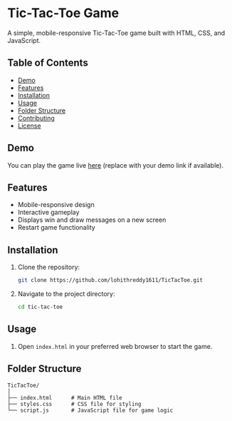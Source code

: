

# Tic-Tac-Toe Game

A simple, mobile-responsive Tic-Tac-Toe game built with HTML, CSS, and JavaScript.

## Table of Contents

- [Demo](#demo)
- [Features](#features)
- [Installation](#installation)
- [Usage](#usage)
- [Folder Structure](#folder-structure)
- [Contributing](#contributing)
- [License](#license)

## Demo

You can play the game live [here](https://tictactoebylohith.tiiny.site/) (replace with your demo link if available).

## Features

- Mobile-responsive design
- Interactive gameplay
- Displays win and draw messages on a new screen
- Restart game functionality

## Installation

1. Clone the repository:
    ```bash
    git clone https://github.com/lohithreddy1611/TicTacToe.git
    ```

2. Navigate to the project directory:
    ```bash
    cd tic-tac-toe
    ```

## Usage

1. Open `index.html` in your preferred web browser to start the game.

## Folder Structure

```plaintext
TicTacToe/
│
├── index.html      # Main HTML file
├── styles.css      # CSS file for styling
└── script.js       # JavaScript file for game logic

